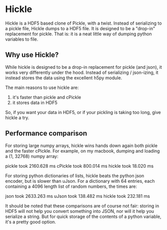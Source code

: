 Hickle
======

Hickle is a HDF5 based clone of Pickle, with a twist. Instead of serializing to a pickle file,
Hickle dumps to a HDF5 file. It is designed to be a "drop-in" replacement for pickle. That is: 
it is a neat little way of dumping python variables to file.

Why use Hickle?
---------------

While hickle is designed to be a drop-in replacement for pickle (and json), it works very differently
under the hood. Instead of serializing / json-izing, it instead stores the data using the excellent
h5py module.

The main reasons to use hickle are:

  1) it's faster than pickle and cPickle 
  2) it stores data in HDF5

So, if you want your data in HDF5, or if your pickling is taking too long, give hickle a try. 

Performance comparison
----------------------

For storing large numpy arrays, hickle wins hands down again both pickle and the faster cPickle. For example, on my macbook, dumping and loading a (1, 32768) numpy array:

  pickle took 2160.628 ms
  cPickle took 800.014 ms
  hickle took 18.020 ms
  
For storing python dictionaries of lists, hickle beats the python json encoder, but is slower than uJson. For a dictionary with 64 entries, each containing a 4096 length list of random numbers, the times are:

  json took 2633.263 ms
  uJson took 138.482 ms
  hickle took 232.181 ms

It should be noted that these comparisons are of course not fair: storing in HDF5 will not help you convert something into JSON, nor will it help you serialize a string. But for quick storage of the contents of a python variable, it's a pretty good option.
